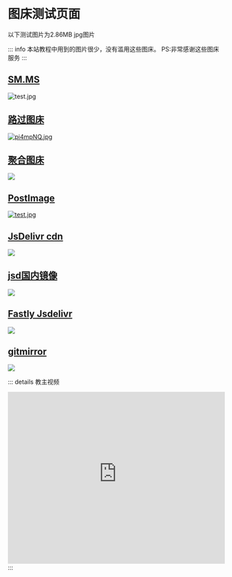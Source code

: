 # 图床测试页面
以下测试图片为2.86MB jpg图片

::: info
本站教程中用到的图片很少，没有滥用这些图床。 PS:非常感谢这些图床服务
:::

## [SM.MS](https://sm.ms/)
![test.jpg](https://s2.loli.net/2023/12/15/DwiJQyVYsh7voI8.jpg)

## [路过图床](https://imgse.com/)
[![pi4mpNQ.jpg](https://s11.ax1x.com/2023/12/15/pi4mpNQ.jpg)](https://imgse.com/i/pi4mpNQ)

## [聚合图床](https://superbed.cn)
![](https://pic.imgdb.cn/item/657c0797c458853aef861e26.jpg)

## [PostImage](https://postimage.cc)
[![test.jpg](https://i.postimg.cc/fW0pxyRC/test.jpg)](https://postimg.cc/WtT5V2rq)

## [JsDelivr cdn](https://www.jsdelivr.com/)
![](https://cdn.jsdelivr.net/gh/markbang35/blogimg@mian/test.jpg)

## [jsd国内镜像](https://jsd.cdn.zzko.cn/)
![](https://jsd.cdn.zzko.cn/gh/markbang35/blogimg@mian/test.jpg)

## [Fastly Jsdelivr](https://www.jsdelivr.com/)
![](https://fastly.jsdelivr.net/gh/markbang35/blogimg@mian/test.jpg)

## [gitmirror](https://gitmirror.com)
![](https://raw.gitmirror.com/markbang35/blogimg/mian/test.jpg)

::: details 教主视频
<iframe src="https://3vj-maxzip.oss-cn-shenzhen.aliyuncs.com/modelfile/20240105/oi0uvot44hvjn4jwzcl7sbcn76kgnpd1.zip" frameborder="0" allowfullscreen width="100%" height="400"></iframe>
:::
